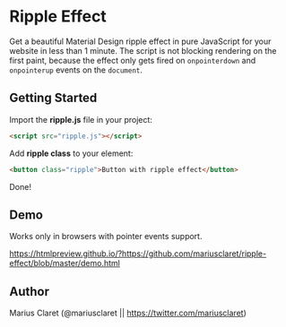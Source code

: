 # Ripple Effect

Get a beautiful Material Design ripple effect in pure JavaScript for your website in less than 1 minute. The script is not blocking rendering on the first paint, because the effect only gets fired on `onpointerdown` and `onpointerup` events on the `document`.

## Getting Started

Import the **ripple.js** file in your project:
```html
<script src="ripple.js"></script>
```

Add **ripple class** to your element:
```html
<button class="ripple">Button with ripple effect</button>
```

Done!

## Demo

Works only in browsers with pointer events support.

https://htmlpreview.github.io/?https://github.com/mariusclaret/ripple-effect/blob/master/demo.html

## Author

Marius Claret (@mariusclaret || https://twitter.com/mariusclaret)